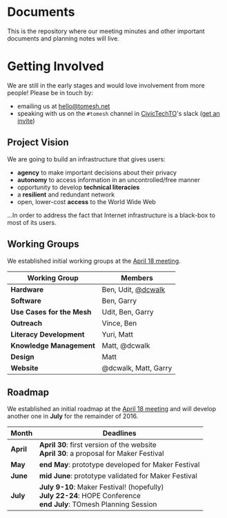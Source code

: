# Documents

This is the repository where our meeting minutes and other important documents and planning notes will live.

# Getting Involved

We are still in the early stages and would love involvement from more people! Please be in touch by:
* emailing us at [hello@tomesh.net](mailto:hello@tomesh.net)
* speaking with us on the `#tomesh` channel in [CivicTechTO](http://civictech.ca/)'s slack ([get an invite](https://civictechto-slack-invite.herokuapp.com/))

## Project Vision

We are going to build an infrastructure that gives users:

- **agency** to make important decisions about their privacy
- **autonomy** to access information in an uncontrolled/free manner
- opportunity to develop **technical literacies**
- a **resilient** and redundant network
- open, lower-cost **access** to the World Wide Web

...In order to address the fact that Internet infrastructure is a black-box to most of its users.

## Working Groups

We established initial working groups at the [April 18 meeting](https://github.com/tomeshnet/meetings/blob/master/meeting_notes/20160418_meeting-notes.md).

| Working Group | Members |
| --- | --- |
| **Hardware** | Ben, Udit, [@dcwalk](https://github.com/dcwalk) |
| **Software** | Ben, Garry |
| **Use Cases for the Mesh** | Udit, Ben, Garry |
| **Outreach** | Vince, Ben |
| **Literacy Development** | Yuri, Matt |
| **Knowledge Management** | Matt, @dcwalk |
| **Design** | Matt |
| **Website** | @dcwalk, Matt, Garry |

## Roadmap

We established an initial roadmap at the [April 18 meeting](https://github.com/tomeshnet/meetings/blob/master/meeting_notes/20160418_meeting-notes.md) and will develop another one in **July** for the remainder of 2016.

| Month | Deadlines |
| --- | --- |
| **April** | **April 30**: first version of the website<br />**April 30**: a proposal for Maker Festival |
| **May** | **end May**: prototype developed for Maker Festival |
| **June** | **mid June**: prototype validated for Maker Festival |
| **July** | **July 9-10**: Maker Festival! (hopefully)<br />**July 22-24**: HOPE Conference<br />**end July**: TOmesh Planning Session |
